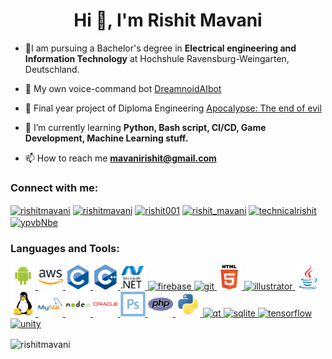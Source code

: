 <h1 align="center">Hi 👋, I'm Rishit Mavani</h1>



- 🌱I am pursuing a Bachelor's degree in **Electrical engineering and Information Technology** at Hochshule Ravensburg-Weingarten, Deutschland.
 
- 🔭 My own voice-command bot [DreamnoidAIbot](https://github.com/rishitmavani/DreamnoidAIbot)
- 🔭 Final year project of Diploma Engineering [Apocalypse: The end of evil](https://github.com/rishitmavani/Apocalypse-The_end_of_evil)

- 🌱 I’m currently learning **Python, Bash script, CI/CD, Game Development, Machine Learning stuff.**

- 📫 How to reach me **mavanirishit@gmail.com**


<h3 align="left">Connect with me:</h3>
<p align="left">
<a href="https://linkedin.com/in/rishitmavani" target="blank"><img align="center" src="https://upload.wikimedia.org/wikipedia/commons/c/ca/LinkedIn_logo_initials.png" alt="rishitmavani" height="35" width="40" /></a>
<a href="https://twitter.com/rishitmavani" target="blank"><img align="center" src="https://upload.wikimedia.org/wikipedia/commons/4/4f/Twitter-logo.svg" alt="rishitmavani" height="35" width="40" /></a>
<a href="https://fb.com/rishit001" target="blank"><img align="center" src="https://upload.wikimedia.org/wikipedia/commons/0/05/Facebook_Logo_%282019%29.png" alt="rishit001" height="35" width="40" /></a>
<a href="https://instagram.com/rishit_mavani" target="blank"><img align="center" src="https://upload.wikimedia.org/wikipedia/commons/9/95/Instagram_logo_2022.svg" alt="rishit_mavani" height="35" width="40" /></a>
<a href="https://www.youtube.com/c/technicalrishit" target="blank"><img align="center" src="https://upload.wikimedia.org/wikipedia/commons/e/ef/Youtube_logo.png" alt="technicalrishit" height="32" width="40" /></a>
<a href="https://discord.gg/ypvbNbe" target="blank"><img align="center" src="https://upload.wikimedia.org/wikipedia/commons/4/4b/Discord-logo-blurple.png" alt="ypvbNbe" height="32" width="40" /></a>
</p>

<h3 align="left">Languages and Tools:</h3>
<p align="left"> <a href="https://developer.android.com" target="_blank"> <img src="https://raw.githubusercontent.com/devicons/devicon/master/icons/android/android-original-wordmark.svg" alt="android" width="40" height="40"/> </a> <a href="https://aws.amazon.com" target="_blank"> <img src="https://raw.githubusercontent.com/devicons/devicon/master/icons/amazonwebservices/amazonwebservices-original-wordmark.svg" alt="aws" width="40" height="40"/> </a> <a href="https://www.cprogramming.com/" target="_blank"> <img src="https://raw.githubusercontent.com/devicons/devicon/master/icons/c/c-original.svg" alt="c" width="40" height="40"/> </a> <a href="https://www.w3schools.com/cpp/" target="_blank"> <img src="https://raw.githubusercontent.com/devicons/devicon/master/icons/cplusplus/cplusplus-original.svg" alt="cplusplus" width="40" height="40"/> </a> <a href="https://dotnet.microsoft.com/" target="_blank"> <img src="https://raw.githubusercontent.com/devicons/devicon/master/icons/dot-net/dot-net-original-wordmark.svg" alt="dotnet" width="40" height="40"/> </a> <a href="https://firebase.google.com/" target="_blank"> <img src="https://www.vectorlogo.zone/logos/firebase/firebase-icon.svg" alt="firebase" width="40" height="40"/> </a> <a href="https://git-scm.com/" target="_blank"> <img src="https://www.vectorlogo.zone/logos/git-scm/git-scm-icon.svg" alt="git" width="40" height="40"/> </a> <a href="https://www.w3.org/html/" target="_blank"> <img src="https://raw.githubusercontent.com/devicons/devicon/master/icons/html5/html5-original-wordmark.svg" alt="html5" width="40" height="40"/> </a> <a href="https://www.adobe.com/in/products/illustrator.html" target="_blank"> <img src="https://www.vectorlogo.zone/logos/adobe_illustrator/adobe_illustrator-icon.svg" alt="illustrator" width="40" height="40"/> </a> <a href="https://www.java.com" target="_blank"> <img src="https://raw.githubusercontent.com/devicons/devicon/master/icons/java/java-original.svg" alt="java" width="40" height="40"/> </a> <a href="https://www.linux.org/" target="_blank"> <img src="https://raw.githubusercontent.com/devicons/devicon/master/icons/linux/linux-original.svg" alt="linux" width="40" height="40"/> </a> <a href="https://www.mysql.com/" target="_blank"> <img src="https://raw.githubusercontent.com/devicons/devicon/master/icons/mysql/mysql-original-wordmark.svg" alt="mysql" width="40" height="40"/> </a> <a href="https://nodejs.org" target="_blank"> <img src="https://raw.githubusercontent.com/devicons/devicon/master/icons/nodejs/nodejs-original-wordmark.svg" alt="nodejs" width="40" height="40"/> </a> <a href="https://www.oracle.com/" target="_blank"> <img src="https://raw.githubusercontent.com/devicons/devicon/master/icons/oracle/oracle-original.svg" alt="oracle" width="40" height="40"/> </a> <a href="https://www.photoshop.com/en" target="_blank"> <img src="https://raw.githubusercontent.com/devicons/devicon/master/icons/photoshop/photoshop-line.svg" alt="photoshop" width="40" height="40"/> </a> <a href="https://www.php.net" target="_blank"> <img src="https://raw.githubusercontent.com/devicons/devicon/master/icons/php/php-original.svg" alt="php" width="40" height="40"/> </a> <a href="https://www.python.org" target="_blank"> <img src="https://raw.githubusercontent.com/devicons/devicon/master/icons/python/python-original.svg" alt="python" width="40" height="40"/> </a> <a href="https://www.qt.io/" target="_blank"> <img src="https://upload.wikimedia.org/wikipedia/commons/0/0b/Qt_logo_2016.svg" alt="qt" width="40" height="40"/> </a> <a href="https://www.sqlite.org/" target="_blank"> <img src="https://www.vectorlogo.zone/logos/sqlite/sqlite-icon.svg" alt="sqlite" width="40" height="40"/> </a> <a href="https://www.tensorflow.org" target="_blank"> <img src="https://www.vectorlogo.zone/logos/tensorflow/tensorflow-icon.svg" alt="tensorflow" width="40" height="40"/> </a> <a href="https://unity.com/" target="_blank"> <img src="https://www.vectorlogo.zone/logos/unity3d/unity3d-icon.svg" alt="unity" width="40" height="40"/> </a> </p>

<p><img align="center" src="https://github-readme-stats.vercel.app/api/top-langs?username=rishitmavani&show_icons=true&locale=en&layout=compact" alt="rishitmavani" /></p>


